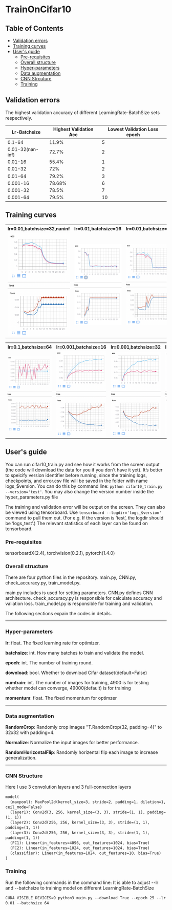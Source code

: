 # TrainOnCifar10
## Table of Contents
* [Validation errors](#validation-errors)
* [Training curves](#training-curves)
* [User's guide](#users-guide)
   * [Pre-requisites](#pre-requisites)
   * [Overall structure](#overall-structure)
   * [Hyper-parameters](#hyper-parameters)
   * [Data augmentation](#data-augmentation)
   * [CNN Strcuture](#cnn-structure)
   * [Training](#training)


## Validation errors
The highest validation accuracy of different LearningRate-BatchSize sets respectively. 

Lr-Batchsize | Highest Validation Acc | Lowest Validation Loss epoch
------- | ----------------------- | -----------------------
0.1-64 | 11.9% | 5
0.01-32(nan-inf) | 72.7% | 2
0.01-16 | 55.4% | 1
0.01-32 | 72% | 2
0.01-64 | 79.2% | 3
0.001-16 | 78.68% | 6
0.001-32 | 78.5% | 7
0.001-64 | 79.5% | 10

## Training curves
<table>
    <tr>
            <th>lr=0.01,batchsize=32,naninf</th>
            <th>lr=0.01,batchsize=16</th>
            <th>lr=0.01,batchsize=32</th>
            <th>lr=0.01,batchsize=64</th>
    </tr>
    <tr>
        <td><img src=https://github.com/Ch3ngY1/TrainOnCifar10/blob/master/mytensorboard/Fig/lr001bs32naninf.png width=100% /></td>
        <td><img src=https://github.com/Ch3ngY1/TrainOnCifar10/blob/master/mytensorboard/Fig/lr001bs16.png width=100% /></td>
        <td><img src=https://github.com/Ch3ngY1/TrainOnCifar10/blob/master/mytensorboard/Fig/lr001bs32.png width=100% /></td>
        <td><img src=https://github.com/Ch3ngY1/TrainOnCifar10/blob/master/mytensorboard/Fig/lr001bs64.png width=100% /></td>
    </tr>
</table>

<table>
    <tr>
            <th>lr=0.1,batchsize=64</th>
            <th>lr=0.001,batchsize=16</th>
            <th>lr=0.001,batchsize=32</th>
            <th>lr=0.001,batchsize=64</th>
    </tr>
    <tr>
        <td><img src=https://github.com/Ch3ngY1/TrainOnCifar10/blob/master/mytensorboard/Fig/lr01bs64.png width=100% /></td>
        <td><img src=https://github.com/Ch3ngY1/TrainOnCifar10/blob/master/mytensorboard/Fig/lr0001bs16.png width=100% /></td>
        <td><img src=https://github.com/Ch3ngY1/TrainOnCifar10/blob/master/mytensorboard/Fig/lr0001bs32.png width=100% /></td>
        <td><img src=https://github.com/Ch3ngY1/TrainOnCifar10/blob/master/mytensorboard/Fig/lr0001bs64.png width=100% /></td>
    </tr>
</table>

## User's guide
You can run cifar10_train.py and see how it works from the screen output (the code will download the data for you if you don't have it yet). It’s better to speicify version identifier before running, since the training logs, checkpoints, and error.csv file will be saved in the folder with name logs_$version. You can do this by command line: `python cifar10_train.py --version='test'`. You may also change the version number inside the hyper_parameters.py file

The training and validation error will be output on the screen. They can also be viewed using tensorboard. Use `tensorboard --logdir='logs_$version'` command to pull them out. (For e.g. If the version is ‘test’, the logdir should be ‘logs_test’.) 
The relevant statistics of each layer can be found on tensorboard.  

### Pre-requisites
tensorboardX(2.4), torchvision(0.2.1), pytorch(1.4.0)

### Overall structure
There are four python files in the repository. main.py, CNN.py, check_accuracy.py, train_model.py.

main.py includes is used for setting parameters.
CNN.py defines CNN architecture.
check_accuracy.py is responsible for calculate accuracy and valiation loss.
train_model.py is responsible for training and validation. 

The following sections expain the codes in details.

-------------------------------------------------------------------------------------------------------------------------------------
### Hyper-parameters
**lr**: float. The fixed learning rate for optimizer.

**batchsize**: int. How many batches to train and validate the model.

**epoch**: int. The number of training round.

**download**: bool. Whether to download Cifar dataset(default=False)

**numtrain**: int. The number of images for training, 4900 is for testing whether model can converge, 49000(default) is for training

**momentum**: float. The fixed momentum for optimzer

-----------------------------------------------------------------------------------------------------------------------------------

### Data augmentation
**RandomCrop**: Randomly crop images "T.RandomCrop(32, padding=4)" to 32x32 with padding=4.

**Normalize**: Normalize the input images for better performance.

**RandomHorizontalFlip**: Randomly horizental flip each image to increase generalization.

-----------------------------------------------------------------------------------------------------------------------------------


### CNN Structure
Here I use 3 convolution layers and 3 full-connection layers
```
model(
  (maxpool): MaxPool2d(kernel_size=3, stride=2, padding=1, dilation=1, ceil_mode=False)
  (layer1): Conv2d(3, 256, kernel_size=(3, 3), stride=(1, 1), padding=(1, 1))
  (layer2): Conv2d(256, 256, kernel_size=(3, 3), stride=(1, 1), padding=(1, 1))
  (layer3): Conv2d(256, 256, kernel_size=(3, 3), stride=(1, 1), padding=(1, 1))
  (FC1): Linear(in_features=4096, out_features=1024, bias=True)
  (FC2): Linear(in_features=1024, out_features=1024, bias=True)
  (classifier): Linear(in_features=1024, out_features=10, bias=True)
)
```

### Training
Run the following commands in the command line:
It is able to adjust --lr and --batchsize to training model on different LearningRate-BatchSize
```
CUDA_VISIBLE_DEVICES=9 python3 main.py --download True --epoch 25 --lr 0.01 --batchsize 64 
```

   
